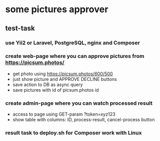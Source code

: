 # some pictures approver

## test-task

### use Yii2 or Laravel, PostgreSQL, nginx and Composer

### create web-page where you can approve pictures from https://picsum.photos/

- get photo using https://picsum.photos/600/500
- just show picture and APPROVE DECLINE buttons
- save action to DB as async query
- save pictures with id of picsum.photos id

### create admin-page where you can watch processed result

- access to page using GET-param ?token=xyz123
- show table with columns: ID, process-result, cancel-process button

### result task to deploy.sh for Composer work with Linux
